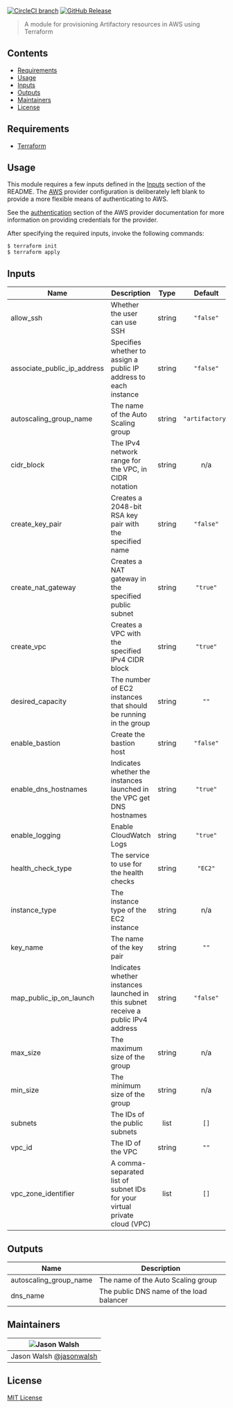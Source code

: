[![CircleCI branch](https://img.shields.io/circleci/project/github/jasonwalsh/terraform-aws-artifactory/master.svg?style=flat-square)](https://circleci.com/gh/jasonwalsh/terraform-aws-artifactory) [![GitHub Release](https://img.shields.io/github/release/jasonwalsh/terraform-aws-artifactory.svg?style=flat-square)](https://github.com/jasonwalsh/terraform-aws-artifactory/releases/latest)

> A module for provisioning Artifactory resources in AWS using Terraform

## Contents

- [Requirements](#requirements)
- [Usage](#usage)
- [Inputs](#inputs)
- [Outputs](#outputs)
- [Maintainers](#maintainers)
- [License](#license)

## Requirements

- [Terraform](https://www.terraform.io/downloads.html)

## Usage

This module requires a few inputs defined in the [Inputs](#inputs) section of the README. The [AWS](https://www.terraform.io/docs/providers/aws/index.html) provider configuration is deliberately left blank to provide a more flexible means of authenticating to AWS.

See the [authentication](https://www.terraform.io/docs/providers/aws/index.html#authentication) section of the AWS provider documentation for more information on providing credentials for the provider.

After specifying the required inputs, invoke the following commands:

    $ terraform init
    $ terraform apply

<!-- BEGINNING OF PRE-COMMIT-TERRAFORM DOCS HOOK -->
## Inputs

| Name | Description | Type | Default | Required |
|------|-------------|:----:|:-----:|:-----:|
| allow\_ssh | Whether the user can use SSH | string | `"false"` | no |
| associate\_public\_ip\_address | Specifies whether to assign a public IP address to each instance | string | `"false"` | no |
| autoscaling\_group\_name | The name of the Auto Scaling group | string | `"artifactory"` | no |
| cidr\_block | The IPv4 network range for the VPC, in CIDR notation | string | n/a | yes |
| create\_key\_pair | Creates a 2048-bit RSA key pair with the specified name | string | `"false"` | no |
| create\_nat\_gateway | Creates a NAT gateway in the specified public subnet | string | `"true"` | no |
| create\_vpc | Creates a VPC with the specified IPv4 CIDR block | string | `"true"` | no |
| desired\_capacity | The number of EC2 instances that should be running in the group | string | `""` | no |
| enable\_bastion | Create the bastion host | string | `"false"` | no |
| enable\_dns\_hostnames | Indicates whether the instances launched in the VPC get DNS hostnames | string | `"true"` | no |
| enable\_logging | Enable CloudWatch Logs | string | `"true"` | no |
| health\_check\_type | The service to use for the health checks | string | `"EC2"` | no |
| instance\_type | The instance type of the EC2 instance | string | n/a | yes |
| key\_name | The name of the key pair | string | `""` | no |
| map\_public\_ip\_on\_launch | Indicates whether instances launched in this subnet receive a public IPv4 address | string | `"false"` | no |
| max\_size | The maximum size of the group | string | n/a | yes |
| min\_size | The minimum size of the group | string | n/a | yes |
| subnets | The IDs of the public subnets | list | `[]` | no |
| vpc\_id | The ID of the VPC | string | `""` | no |
| vpc\_zone\_identifier | A comma-separated list of subnet IDs for your virtual private cloud (VPC) | list | `[]` | no |

## Outputs

| Name | Description |
|------|-------------|
| autoscaling\_group\_name | The name of the Auto Scaling group |
| dns\_name | The public DNS name of the load balancer |

<!-- END OF PRE-COMMIT-TERRAFORM DOCS HOOK -->

## Maintainers

| ![Jason Walsh](https://avatars3.githubusercontent.com/u/2184329?v=3&s=128) |
| ---------------------------------------------------------------------------|
| Jason Walsh [@jasonwalsh](https://github.com/jasonwalsh) |

## License

[MIT License](LICENSE)
